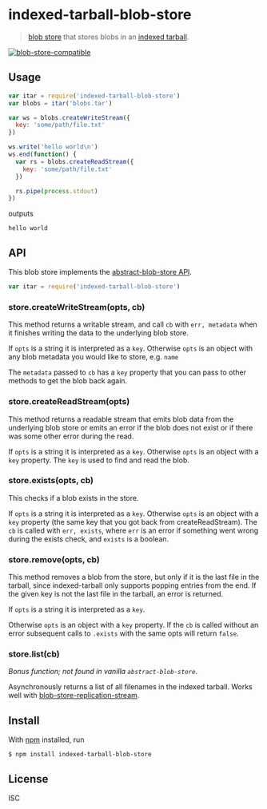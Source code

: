 # indexed-tarball-blob-store

> [blob store](https://github.com/maxogden/abstract-blob-store) that stores blobs in an [indexed tarball](https://github.com/noffle/indexed-tarball).

[![blob-store-compatible](https://raw.githubusercontent.com/maxogden/abstract-blob-store/master/badge.png)](https://github.com/maxogden/abstract-blob-store)

## Usage

``` js
var itar = require('indexed-tarball-blob-store')
var blobs = itar('blobs.tar')

var ws = blobs.createWriteStream({
  key: 'some/path/file.txt'
})

ws.write('hello world\n')
ws.end(function() {
  var rs = blobs.createReadStream({
    key: 'some/path/file.txt'
  })

  rs.pipe(process.stdout)
})
```

outputs

```
hello world
```

## API

This blob store implements the [abstract-blob-store API](https://github.com/maxogden/abstract-blob-store#api).

```js
var itar = require('indexed-tarball-blob-store')
```

### store.createWriteStream(opts, cb)

This method returns a writable stream, and call `cb` with `err, metadata` when
it finishes writing the data to the underlying blob store.

If `opts` is a string it is interpreted as a `key`. Otherwise `opts` is an
object with any blob metadata you would like to store, e.g. `name`

The `metadata` passed to `cb` has a `key` property that you can pass to other
methods to get the blob back again.

### store.createReadStream(opts)

This method returns a readable stream that emits blob data from the underlying
blob store or emits an error if the blob does not exist or if there was some
other error during the read.

If `opts` is a string it is interpreted as a `key`.
Otherwise `opts` is an object with a `key` property. The `key` is used
to find and read the blob.

### store.exists(opts, cb)

This checks if a blob exists in the store.

If `opts` is a string it is interpreted as a `key`.
Otherwise `opts` is an object with a `key` property (the same key that you got
back from createReadStream). The `cb` is called with `err, exists`, where `err`
is an error if something went wrong during the exists check, and `exists` is a
boolean.

### store.remove(opts, cb)

This method removes a blob from the store, but only if it is the last file in
the tarball, since indexed-tarball only supports popping entries from the end.
If the given key is not the last file in the tarball, an error is returned.

If `opts` is a string it is interpreted as a `key`.

Otherwise `opts` is an object with a `key` property. If the `cb` is called
without an error subsequent calls to `.exists` with the same opts will return
`false`.

### store.list(cb)

*Bonus function; not found in vanilla `abstract-blob-store`.*

Asynchronously returns a list of all filenames in the indexed tarball. Works
well with
[blob-store-replication-stream](https://github.com/noffle/blob-store-replication-stream).

## Install

With [npm](https://npmjs.org/) installed, run

```
$ npm install indexed-tarball-blob-store
```

## License

ISC

